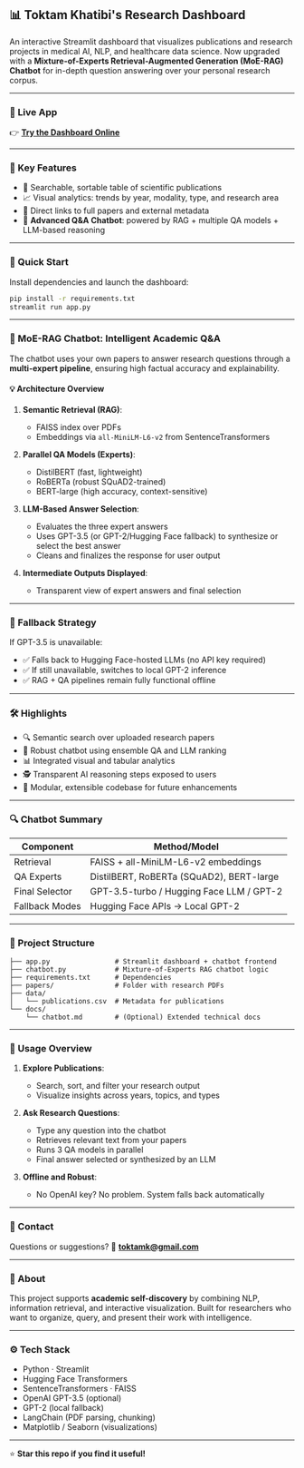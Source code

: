 ## 📊 Toktam Khatibi's Research Dashboard

An interactive Streamlit dashboard that visualizes publications and research projects in medical AI, NLP, and healthcare data science. Now upgraded with a **Mixture-of-Experts Retrieval-Augmented Generation (MoE-RAG) Chatbot** for in-depth question answering over your personal research corpus.

---

### 🔗 Live App

👉 **[Try the Dashboard Online](https://toktamkhatibi-publicationsdashboard.streamlit.app/)**

---

### 📂 Key Features

- 🧾 Searchable, sortable table of scientific publications
- 📈 Visual analytics: trends by year, modality, type, and research area
- 📄 Direct links to full papers and external metadata
- 🤖 **Advanced Q&A Chatbot**: powered by RAG + multiple QA models + LLM-based reasoning

---

### 🚀 Quick Start

Install dependencies and launch the dashboard:

```bash
pip install -r requirements.txt
streamlit run app.py
````

---

### 🤖 MoE-RAG Chatbot: Intelligent Academic Q\&A

The chatbot uses your own papers to answer research questions through a **multi-expert pipeline**, ensuring high factual accuracy and explainability.

#### 💡 Architecture Overview

1. **Semantic Retrieval (RAG)**:

   * FAISS index over PDFs
   * Embeddings via `all-MiniLM-L6-v2` from SentenceTransformers

2. **Parallel QA Models (Experts)**:

   * DistilBERT (fast, lightweight)
   * RoBERTa (robust SQuAD2-trained)
   * BERT-large (high accuracy, context-sensitive)

3. **LLM-Based Answer Selection**:

   * Evaluates the three expert answers
   * Uses GPT-3.5 (or GPT-2/Hugging Face fallback) to synthesize or select the best answer
   * Cleans and finalizes the response for user output

4. **Intermediate Outputs Displayed**:

   * Transparent view of expert answers and final selection

---

### 🔄 Fallback Strategy

If GPT-3.5 is unavailable:

* ✅ Falls back to Hugging Face-hosted LLMs (no API key required)
* ✅ If still unavailable, switches to local GPT-2 inference
* ✅ RAG + QA pipelines remain fully functional offline

---

### 🛠️ Highlights

* 🔍 Semantic search over uploaded research papers
* 🧠 Robust chatbot using ensemble QA and LLM ranking
* 📊 Integrated visual and tabular analytics
* 🕵️ Transparent AI reasoning steps exposed to users
* 🧩 Modular, extensible codebase for future enhancements

---

### 🔍 Chatbot Summary

| Component      | Method/Model                             |
| -------------- | ---------------------------------------- |
| Retrieval      | FAISS + all-MiniLM-L6-v2 embeddings      |
| QA Experts     | DistilBERT, RoBERTa (SQuAD2), BERT-large |
| Final Selector | GPT-3.5-turbo / Hugging Face LLM / GPT-2 |
| Fallback Modes | Hugging Face APIs → Local GPT-2          |

---

### 📁 Project Structure

```
├── app.py                # Streamlit dashboard + chatbot frontend
├── chatbot.py            # Mixture-of-Experts RAG chatbot logic
├── requirements.txt      # Dependencies
├── papers/               # Folder with research PDFs
├── data/
│   └── publications.csv  # Metadata for publications
└── docs/
    └── chatbot.md        # (Optional) Extended technical docs
```

---

### 📖 Usage Overview

1. **Explore Publications**:

   * Search, sort, and filter your research output
   * Visualize insights across years, topics, and types

2. **Ask Research Questions**:

   * Type any question into the chatbot
   * Retrieves relevant text from your papers
   * Runs 3 QA models in parallel
   * Final answer selected or synthesized by an LLM

3. **Offline and Robust**:

   * No OpenAI key? No problem. System falls back automatically

---

### 📩 Contact

Questions or suggestions?
📧 **[toktamk@gmail.com](mailto:toktamk@gmail.com)**

---

### 💼 About

This project supports **academic self-discovery** by combining NLP, information retrieval, and interactive visualization. Built for researchers who want to organize, query, and present their work with intelligence.

---

### ⚙️ Tech Stack

* Python · Streamlit
* Hugging Face Transformers
* SentenceTransformers · FAISS
* OpenAI GPT-3.5 (optional)
* GPT-2 (local fallback)
* LangChain (PDF parsing, chunking)
* Matplotlib / Seaborn (visualizations)

---

⭐️ **Star this repo if you find it useful!**

